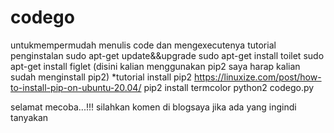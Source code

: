 # codego
untukmempermudah menulis code dan mengexecutenya
tutorial penginstalan
sudo apt-get update&&upgrade
sudo apt-get install toilet
sudo apt-get install figlet
(disini kalian menggunakan pip2 saya harap kalian sudah menginstall pip2)
*tutorial install pip2 https://linuxize.com/post/how-to-install-pip-on-ubuntu-20.04/
pip2 install termcolor
python2 codego.py

selamat mecoba...!!! silahkan komen di blogsaya jika ada yang ingindi tanyakan
